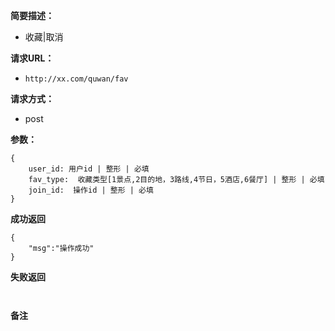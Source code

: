  
**简要描述：** 

- 收藏|取消

**请求URL：** 
- ` http://xx.com/quwan/fav `
  
**请求方式：**
- post

**参数：** 
```
{
    user_id: 用户id | 整形 | 必填
    fav_type:  收藏类型[1景点,2目的地，3路线,4节日，5酒店,6餐厅] | 整形 | 必填
    join_id:  操作id | 整形 | 必填
} 

```




 **成功返回**
```
{
    "msg":"操作成功"
}
```

 **失败返回** 

```


```

 **备注** 


